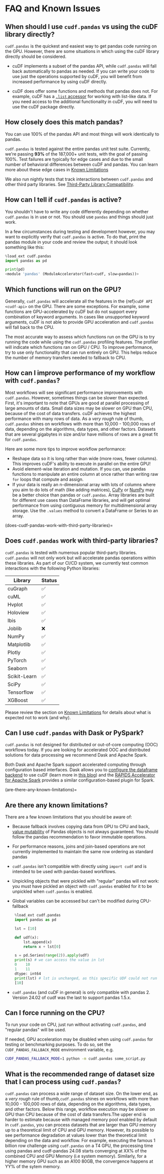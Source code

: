 # FAQ and Known Issues

## When should I use `cudf.pandas` vs using the cuDF library directly?

`cudf.pandas` is the quickest and easiest way to get pandas code
running on the GPU. However, there are some situations in which using
the cuDF library directly should be considered.

- cuDF implements a subset of the pandas API, while `cudf.pandas` will
  fall back automatically to pandas as needed. If you can write your
  code to use just the operations supported by cuDF, you will benefit
  from increased performance by using cuDF directly.

- cuDF does offer some functions and methods that pandas does not. For
  example, cuDF has a [`.list`
  accessor](https://docs.rapids.ai/api/cudf/stable/api_docs/list_handling/)
  for working with list-like data. If you need access to the
  additional functionality in cuDF, you will need to use the cuDF
  package directly.

## How closely does this match pandas?

You can use 100% of the pandas API and most things will work
identically to pandas.

`cudf.pandas` is tested against the entire pandas unit test suite.
Currently, we're passing **93%** of the 187,000+ unit tests, with the
goal of passing 100%. Test failures are typically for edge cases and
due to the small number of behavioral differences between cuDF and
pandas. You can learn more about these edge cases in
[Known Limitations](#are-there-any-known-limitations)

We also run nightly tests that track interactions between
`cudf.pandas` and other third party libraries. See
[Third-Party Library Compatibility](#does-cudf-pandas-work-with-third-party-libraries).

## How can I tell if `cudf.pandas` is active?

You shouldn't have to write any code differently depending on whether
`cudf.pandas` is in use or not. You should use `pandas` and things
should just work.

In a few circumstances during testing and development however, you may
want to explicitly verify that `cudf.pandas` is active. To do that,
print the pandas module in your code and review the output; it should
look something like this:

```python
%load_ext cudf.pandas
import pandas as pd

print(pd)
<module 'pandas' (ModuleAccelerator(fast=cudf, slow=pandas))>
```

## Which functions will run on the GPU?

Generally, `cudf.pandas` will accelerate all the features in the
{ref}`cuDF API <cudf-api>` on the GPU. There are some exceptions. For
example, some functions are GPU-accelerated by cuDF but do not support
every combination of keyword arguments. In cases like unsupported
keyword arguments, cuDF is not able to provide GPU acceleration and
`cudf.pandas` will fall back to the CPU.

The most accurate way to assess which functions run on the GPU is to try
running the code while using the `cudf.pandas` profiling features. The
profiler will indicate which functions ran on GPU / CPU. To improve
performance, try to use only functionality that can run entirely on GPU.
This helps reduce the number of memory transfers needed to fallback to
CPU.

## How can I improve performance of my workflow with `cudf.pandas`?

Most workflows will see significant performance improvements with
`cudf.pandas`. However, sometimes things can be slower than expected.
First, it's important to note that GPUs are good at parallel processing
of large amounts of data. Small data sizes may be slower on GPU than
CPU, because of the cost of data transfers. cuDF achieves the highest
performance with many rows of data. As a _very rough_ rule of thumb,
`cudf.pandas` shines on workflows with more than 10,000 - 100,000 rows
of data, depending on the algorithms, data types, and other factors.
Datasets that are several gigabytes in size and/or have millions of
rows are a great fit for `cudf.pandas`.

Here are some more tips to improve workflow performance:

- Reshape data so it is long rather than wide (more rows, fewer
  columns). This improves cuDF's ability to execute in parallel on the
  entire GPU!
- Avoid element-wise iteration and mutation. If you can, use pandas
  functions to manipulate an entire column at once rather than writing
  raw `for` loops that compute and assign.
- If your data is really an n-dimensional array with lots of columns
  where you aim to do lots of math (like adding matrices),
  [CuPy](https://cupy.dev/) or [NumPy](https://numpy.org/) may be a
  better choice than pandas or `cudf.pandas`. Array libraries are built
  for different use cases than DataFrame libraries, and will get optimal
  performance from using contiguous memory for multidimensional array
  storage. Use the `.values` method to convert a DataFrame or Series to
  an array.

(does-cudf-pandas-work-with-third-party-libraries)=
## Does `cudf.pandas` work with third-party libraries?

`cudf.pandas` is tested with numerous popular third-party libraries.
`cudf.pandas` will not only work but will accelerate pandas operations
within these libraries. As part of our CI/CD system, we currently test
common interactions with the following Python libraries:

| Library          | Status |
|------------------|--------|
| cuGraph          | ✅      |
| cuML             | ✅      |
| Hvplot           | ✅      |
| Holoview         | ✅      |
| Ibis             | ✅      |
| Joblib           | ❌      |
| NumPy            | ✅      |
| Matplotlib       | ✅      |
| Plotly           | ✅      |
| PyTorch          | ✅      |
| Seaborn          | ✅      |
| Scikit-Learn     | ✅      |
| SciPy            | ✅      |
| Tensorflow       | ✅      |
| XGBoost          | ✅      |

Please review the section on [Known Limitations](#are-there-any-known-limitations)
for details about what is expected not to work (and why).

## Can I use `cudf.pandas` with Dask or PySpark?

`cudf.pandas` is not designed for distributed or out-of-core computing
(OOC) workflows today. If you are looking for accelerated OOC and
distributed solutions for data processing we recommend Dask and Apache
Spark.

Both Dask and Apache Spark support accelerated computing through configuration
based interfaces. Dask allows you to [configure the dataframe
backend](https://docs.dask.org/en/latest/how-to/selecting-the-collection-backend.html) to use
cuDF (learn more in [this
blog](https://medium.com/rapids-ai/easy-cpu-gpu-arrays-and-dataframes-run-your-dask-code-where-youd-like-e349d92351d)) and the [RAPIDS Accelerator for Apache Spark](https://nvidia.github.io/spark-rapids/)
provides a similar configuration-based plugin for Spark.

(are-there-any-known-limitations)=
## Are there any known limitations?

There are a few known limitations that you should be aware of:

- Because fallback involves copying data from GPU to CPU and back,
  [value mutability](https://pandas.pydata.org/pandas-docs/stable/getting_started/overview.html#mutability-and-copying-of-data)
  of Pandas objects is not always guaranteed. You should follow the
  pandas recommendation to favor immutable operations.
- For performance reasons, joins and join-based operations are not
  currently implemented to maintain the same row ordering as standard
  pandas
- `cudf.pandas` isn't compatible with directly using `import cudf`
   and is intended to be used with pandas-based workflows.
- Unpickling objects that were pickled with "regular" pandas will not
  work: you must have pickled an object with `cudf.pandas` enabled for
  it to be unpickled when `cudf.pandas` is enabled.
- Global variables can be accessed but can't be modified during CPU-fallback

  ```python
   %load_ext cudf.pandas
   import pandas as pd

   lst = [10]

   def udf(x):
       lst.append(x)
       return x + lst[0]

   s = pd.Series(range(2)).apply(udf)
   print(s) # we can access the value in lst
   0    10
   1    11
   dtype: int64
   print(lst) # lst is unchanged, as this specific UDF could not run on the GPU
   [10]
   ```
- `cudf.pandas` (and cuDF in general) is only compatible with pandas 2. Version
  24.02 of cudf was the last to support pandas 1.5.x.

## Can I force running on the CPU?

To run your code on CPU, just run without activating `cudf.pandas`,
and "regular pandas" will be used.

If needed, GPU acceleration may be disabled when using `cudf.pandas`
for testing or benchmarking purposes. To do so, set the
`CUDF_PANDAS_FALLBACK_MODE` environment variable, e.g.

```bash
CUDF_PANDAS_FALLBACK_MODE=1 python -m cudf.pandas some_script.py
```

## What is the recommended range of dataset size that I can process using `cudf.pandas`?

`cudf.pandas` can process a wide range of dataset size. On the lower end, as a 
_very rough_ rule of thumb,`cudf.pandas` shines on workflows with more than 
10,000 - 100,000 rows of data, depending on the algorithms, data types, and other factors.
Below this range, workflow execution may be slower on GPU than CPU because of the 
cost of data transfers.The upper end is harder to estimate because with managed memory pool 
enabled by default in `cudf.pandas`, you can process datasets that are larger than GPU memory 
up to a theoretical limit of CPU and GPU memory. However, its possible to see performance degradation 
at values lower than the theoretical limit depending on the data and workflow. For example, 
executing the famous 1 billion row challenge using `cudf.pandas` on a T4 GPU, 
the processing time using pandas and cudf-pandas 24.08 starts converging at 
XX% of the combined CPU and GPU Memory (i.e system memory). Similarly, for a higher memory GPU 
such as an A100 80GB, the convergence happens at YY% of the sytem memory.
